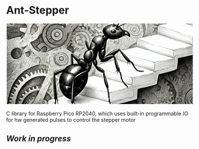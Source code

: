 # Ant-Stepper
![Ant_Stepper](https://github.com/Vitaris/Ant-Stepper/blob/main/pics/ant_stepper.jpg)

C library for Raspberry Pico RP2040, which uses built-in programmable IO for hw generated pulses to control the stepper motor

## _Work in progress_
